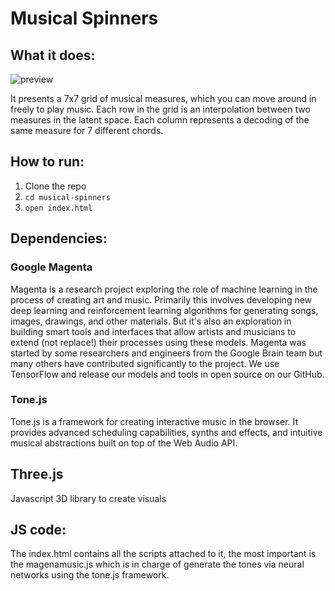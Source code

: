 # Musical Spinners


## What it does:
![preview](https://aijs.rocks/static/incredible-spinners-5dc0be795124c28bcd0d228d66e1beb8.gif)

It presents a 7x7 grid of musical measures, which you can move around in freely to play music. Each row in the grid is an interpolation between two measures in the latent space. Each column represents a decoding of the same measure for 7 different chords.

## How to run:
1. Clone the repo
2. `cd musical-spinners`
3. `open index.html`


## Dependencies:
### Google Magenta 
Magenta is a research project exploring the role of machine learning in the process of creating art and music. Primarily this involves developing new deep learning and reinforcement learning algorithms for generating songs, images, drawings, and other materials. But it's also an exploration in building smart tools and interfaces that allow artists and musicians to extend (not replace!) their processes using these models. Magenta was started by some researchers and engineers from the Google Brain team but many others have contributed significantly to the project. We use TensorFlow and release our models and tools in open source on our GitHub.

### Tone.js
Tone.js is a framework for creating interactive music in the browser. It provides advanced scheduling capabilities, synths and effects, and intuitive musical abstractions built on top of the Web Audio API.

## Three.js
Javascript 3D library to create visuals

## JS code:
The index.html contains all the scripts attached to it, the most important is the magenamusic.js which is in charge of generate the tones via neural networks using the tone.js framework.

